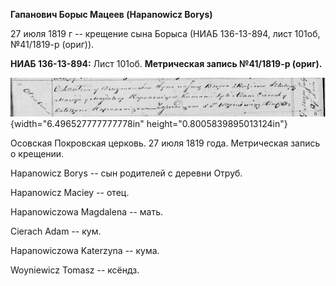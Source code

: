 **Гапанович Борыс Мацеев (Hapanowicz Borys)**

27 июля 1819 г -- крещение сына Борыса (НИАБ 136-13-894, лист 101об,
№41/1819-р (ориг)).

**НИАБ 136-13-894:** Лист 101об. **Метрическая запись №41/1819-р
(ориг).**

![](./media/2a823f60f4ce6cf9f88d77cc0fa67be1272bc69a.png){width="6.496527777777778in"
height="0.8005839895013124in"}

Осовская Покровская церковь. 27 июля 1819 года. Метрическая запись о
крещении.

Hapanowicz Borys -- сын родителей с деревни Отруб.

Hapanowicz Maciey -- отец.

Hapanowiczowa Magdalena -- мать.

Cierach Adam -- кум.

Hapanowiczowa Katerzyna -- кума.

Woyniewicz Tomasz -- ксёндз.
